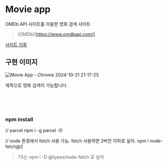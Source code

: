 # Movie app
OMDb API 사이트를 이용한 영화 검색 사이트
> (OMDb)[https://www.omdbapi.com/]

[사이트 이동](https://www.jyeon-movie-app.vercel.app)

## 구현 이미지
![Movie App - Chrome 2024-10-21 21-17-25](https://github.com/user-attachments/assets/3a3fa1cc-eee9-472d-90e1-4d593f3b4fc9)

제목으로 영화 검색이 가능합니다.

<br />
<br />
<br />

### npm install
// parcel 
npm i -g parcel -D

// node 환경에서 fetch 사용 가능. fetch 사용하면 2버전 이하로 설치.
npm i node-fetch@2
> TS는 npm i -D @types/node-fetch 로 설치

